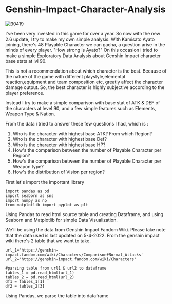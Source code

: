 # Genshin-Impact-Character-Analysis

![30419](https://user-images.githubusercontent.com/92627169/162481274-ee3b17cd-5343-4225-b02f-2cc6cd5ba7d2.png)

I've been very invested in this game for over a year. So now with the new 2.6 update, I try to make my own simple analysis.
With Kamisato Ayato joining, there's 48 Playable Character we can gacha, a question arise in the minds of every player. "How strong is Ayato?"
On this occasion i tried to make a simple Exploratory Data Analysis about Genshin Impact character base stats at lvl 90.

This is not a recommendation about which character is the best. Because of the nature of the game with different playstyle,elemental reaction,equipment and team composition etc, greatly affect the character damage output. So, the best character is highly subjective according to the player preference.

Instead I try to make a simple comparison with base stat of ATK & DEF of the characters at level 90, and a few simple features such as Elements, Weapon Type & Nation.

From the data i tried to answer these few questions I had, which is :
  1. Who is the character with highest base ATK? From which Region?
  2. Who is the character with highest base Def?
  3. Who is the character with highest base HP?
  4. How's the comparison between the number of Playable Character per Region?
  5. How's the comparison between the number of Playable Character per Weapon type?
  6. How's the distribution of Vision per region?
 
 First let's import the important library
 
 ```
import pandas as pd
import seaborn as sns
import numpy as np
from matplotlib import pyplot as plt
```
Using Pandas to read html source table and creating Dataframe, and using Seaborn and Matplotlib for simple Data Visualization.

We'll be using the data from Genshin Impact Fandom Wiki. Please take note that the data used is last updated on 5-4-2022.
From the genshin impact wiki there's 2 table that we want to take.

```
url_1='https://genshin-impact.fandom.com/wiki/Characters/Comparison#Normal_Attacks'
url_2='https://genshin-impact.fandom.com/wiki/Characters'

#parsing table from url1 & url2 to dataframe
tables_1 = pd.read_html(url_1)
tables_2 = pd.read_html(url_2)
df1 = tables_1[1]
df2 = tables_2[3]

```

Using Pandas, we parse the table into dataframe
